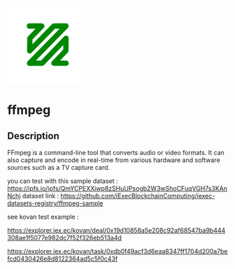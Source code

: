 ![dapp logo](./logo.png)
# ffmpeg
## Description
FFmpeg is a command-line tool that converts audio or video formats. It can also capture and encode in real-time from various hardware and software sources such as a TV capture card.

you can test with this sample dataset :
https://ipfs.io/ipfs/QmYCPEXXiwp8zSHuUPsogb2W3wShoCFuqVGH7s3KAnNchj
dataset link : 
https://github.com/iExecBlockchainComputing/iexec-datasets-registry/ffmpeg-sample

see kovan test example :

https://explorer.iex.ec/kovan/deal/0x19d10858a5e208c92af68547ba9b444308ae1f5077e982dc7f52f326eb513a4d

https://explorer.iex.ec/kovan/task/0xdb0f49acf3d6eaa8347ff1704d200a7befcd0430426e8d8122364ad5c5f0c43f